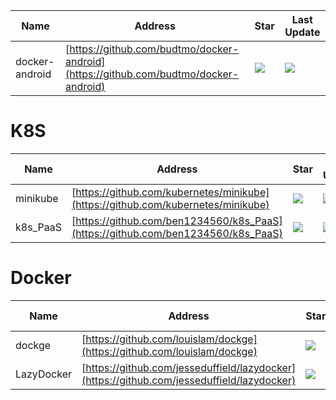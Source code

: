 Name| Address | Star| Last Update
-|-|-|-|
docker-android|[https://github.com/budtmo/docker-android](https://github.com/budtmo/docker-android)|<img src="https://img.shields.io/github/stars/budtmo/docker-android?style=for-the-badge" />|<img src="https://img.shields.io/github/last-commit/budtmo/docker-android?style=for-the-badge" />

# K8S
Name| Address | Star| Last Update
-|-|-|-|
minikube|[https://github.com/kubernetes/minikube](https://github.com/kubernetes/minikube)|<img src="https://img.shields.io/github/stars/kubernetes/minikube?style=for-the-badge" />|<img src="https://img.shields.io/github/last-commit/kubernetes/minikube?style=for-the-badge" />
k8s_PaaS|[https://github.com/ben1234560/k8s_PaaS](https://github.com/ben1234560/k8s_PaaS)|<img src="https://img.shields.io/github/stars/ben1234560/k8s_PaaS?style=for-the-badge" />|<img src="https://img.shields.io/github/last-commit/ben1234560/k8s_PaaS?style=for-the-badge" />

# Docker
Name| Address | Star| Last Update
-|-|-|-|
dockge|[https://github.com/louislam/dockge](https://github.com/louislam/dockge)|<img src="https://img.shields.io/github/stars/louislam/dockge?style=for-the-badge" />|<img src="https://img.shields.io/github/last-commit/louislam/dockge?style=for-the-badge" />
LazyDocker|[https://github.com/jesseduffield/lazydocker](https://github.com/jesseduffield/lazydocker)|<img src="https://img.shields.io/github/stars/jesseduffield/lazydocker?style=for-the-badge" />|<img src="https://img.shields.io/github/last-commit/jesseduffield/lazydocker?style=for-the-badge" />